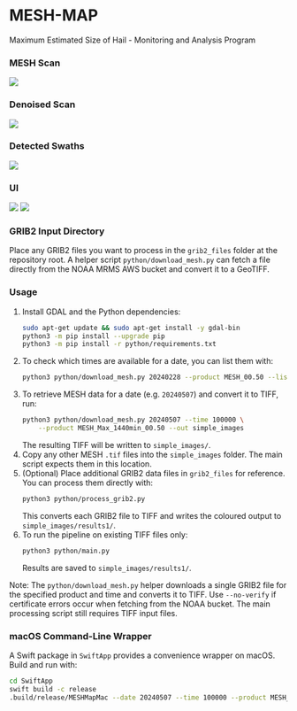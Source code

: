 # MESH-MAP
 Maximum Estimated Size of Hail - Monitoring and Analysis Program

### MESH Scan
![](https://github.com/Northern-Tornadoes-Project/MESH-MAP/blob/main/images/mesh.png)

### Denoised Scan
![](https://github.com/Northern-Tornadoes-Project/MESH-MAP/blob/main/images/mesh_denoised.png)

### Detected Swaths
![](https://github.com/Northern-Tornadoes-Project/MESH-MAP/blob/main/images/swaths.png)

### UI
![](https://github.com/Northern-Tornadoes-Project/MESH-MAP/blob/main/images/ui1.png)
![](https://github.com/Northern-Tornadoes-Project/MESH-MAP/blob/main/images/ui2.png)

### GRIB2 Input Directory

Place any GRIB2 files you want to process in the `grib2_files` folder at the repository root.  A helper script `python/download_mesh.py` can fetch a file directly from the NOAA MRMS AWS bucket and convert it to a GeoTIFF.

### Usage
1. Install GDAL and the Python dependencies:
   ```bash
   sudo apt-get update && sudo apt-get install -y gdal-bin
   python3 -m pip install --upgrade pip
   python3 -m pip install -r python/requirements.txt
   ```
2. To check which times are available for a date, you can list them with:
   ```bash
   python3 python/download_mesh.py 20240228 --product MESH_00.50 --list-times
   ```
3. To retrieve MESH data for a date (e.g. `20240507`) and convert it to TIFF, run:
   ```bash
   python3 python/download_mesh.py 20240507 --time 100000 \
       --product MESH_Max_1440min_00.50 --out simple_images
   ```
   The resulting TIFF will be written to `simple_images/`.
4. Copy any other MESH `.tif` files into the `simple_images` folder. The main script expects them in this location.
5. (Optional) Place additional GRIB2 data files in `grib2_files` for reference. You can process them directly with:
   ```bash
   python3 python/process_grib2.py
   ```
   This converts each GRIB2 file to TIFF and writes the coloured output to `simple_images/results1/`.
6. To run the pipeline on existing TIFF files only:
   ```bash
   python3 python/main.py
   ```
   Results are saved to `simple_images/results1/`.

Note: The `python/download_mesh.py` helper downloads a single GRIB2 file for the specified product and time and converts it to TIFF. Use `--no-verify` if certificate errors occur when fetching from the NOAA bucket. The main processing script still requires TIFF input files.

### macOS Command-Line Wrapper
A Swift package in `SwiftApp` provides a convenience wrapper on macOS.
Build and run with:
```bash
cd SwiftApp
swift build -c release
.build/release/MESHMapMac --date 20240507 --time 100000 --product MESH_Max_1440min_00.50
```